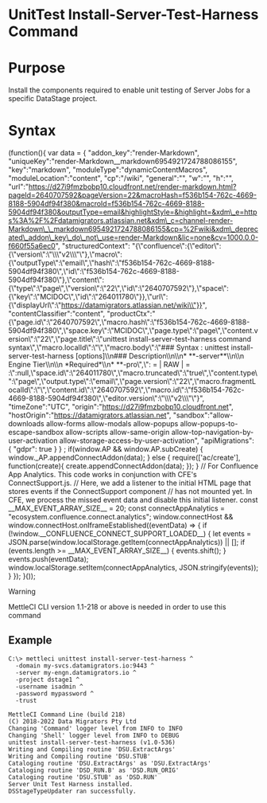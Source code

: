 # UnitTest Install-Server-Test-Harness Command

# Purpose

Install the components required to enable unit testing of Server Jobs for a specific DataStage project.

# Syntax

(function(){ var data = { "addon\_key":"render-Markdown", "uniqueKey":"render-Markdown\_\_markdown6954921724788086155", "key":"markdown", "moduleType":"dynamicContentMacros", "moduleLocation":"content", "cp":"/wiki", "general":"", "w":"", "h":"", "url":"https://d27i9fmzbobp10.cloudfront.net/render-markdown.html?pageId=2640707592&pageVersion=22&macroHash=f536b154-762c-4669-8188-5904df94f380&macroId=f536b154-762c-4669-8188-5904df94f380&outputType=email&highlightStyle=&highlight=&xdm\_e=https%3A%2F%2Fdatamigrators.atlassian.net&xdm\_c=channel-render-Markdown\_\_markdown6954921724788086155&cp=%2Fwiki&xdm\_deprecated\_addon\_key\_do\_not\_use=render-Markdown&lic=none&cv=1000.0.0-f660f55a6ec0", "structuredContext": "{\\"confluence\\":{\\"editor\\":{\\"version\\":\\"\\\\\\"v2\\\\\\"\\"},\\"macro\\":{\\"outputType\\":\\"email\\",\\"hash\\":\\"f536b154-762c-4669-8188-5904df94f380\\",\\"id\\":\\"f536b154-762c-4669-8188-5904df94f380\\"},\\"content\\":{\\"type\\":\\"page\\",\\"version\\":\\"22\\",\\"id\\":\\"2640707592\\"},\\"space\\":{\\"key\\":\\"MCIDOC\\",\\"id\\":\\"264011780\\"}},\\"url\\":{\\"displayUrl\\":\\"https://datamigrators.atlassian.net/wiki\\"}}", "contentClassifier":"content", "productCtx":"{\\"page.id\\":\\"2640707592\\",\\"macro.hash\\":\\"f536b154-762c-4669-8188-5904df94f380\\",\\"space.key\\":\\"MCIDOC\\",\\"page.type\\":\\"page\\",\\"content.version\\":\\"22\\",\\"page.title\\":\\"unittest install-server-test-harness command syntax\\",\\"macro.localId\\":\\"\\",\\"macro.body\\":\\"### Syntax : unittest install-server-test-harness \[options\]\\\\n### Description\\\\n\\\\n\* \*\*-server\*\*\\\\n\\\\n Engine Tier\\\\n\\\\n \*Required\*\\\\n\* \*\*-pro\\",\\": = | RAW | = :\\":null,\\"space.id\\":\\"264011780\\",\\"macro.truncated\\":\\"true\\",\\"content.type\\":\\"page\\",\\"output.type\\":\\"email\\",\\"page.version\\":\\"22\\",\\"macro.fragmentLocalId\\":\\"\\",\\"content.id\\":\\"2640707592\\",\\"macro.id\\":\\"f536b154-762c-4669-8188-5904df94f380\\",\\"editor.version\\":\\"\\\\\\"v2\\\\\\"\\"}", "timeZone":"UTC", "origin":"https://d27i9fmzbobp10.cloudfront.net", "hostOrigin":"https://datamigrators.atlassian.net", "sandbox":"allow-downloads allow-forms allow-modals allow-popups allow-popups-to-escape-sandbox allow-scripts allow-same-origin allow-top-navigation-by-user-activation allow-storage-access-by-user-activation", "apiMigrations": { "gdpr": true } } ; if(window.AP && window.AP.subCreate) { window.\_AP.appendConnectAddon(data); } else { require(\['ac/create'\], function(create){ create.appendConnectAddon(data); }); } // For Confluence App Analytics. This code works in conjunction with CFE's ConnectSupport.js. // Here, we add a listener to the initial HTML page that stores events if the ConnectSupport component // has not mounted yet. In CFE, we process the missed event data and disable this initial listener. const \_\_MAX\_EVENT\_ARRAY\_SIZE\_\_ = 20; const connectAppAnalytics = "ecosystem.confluence.connect.analytics"; window.connectHost && window.connectHost.onIframeEstablished((eventData) => { if (!window.\_\_CONFLUENCE\_CONNECT\_SUPPORT\_LOADED\_\_) { let events = JSON.parse(window.localStorage.getItem(connectAppAnalytics)) || \[\]; if (events.length >= \_\_MAX\_EVENT\_ARRAY\_SIZE\_\_) { events.shift(); } events.push(eventData); window.localStorage.setItem(connectAppAnalytics, JSON.stringify(events)); } }); }());

> [!WARNING]
> MettleCI CLI version 1.1-218 or above is needed in order to use this command

## Example

```
C:\> mettleci unittest install-server-test-harness ^
  -domain my-svcs.datamigrators.io:9443 ^
  -server my-engn.datamigrators.io ^
  -project dstage1 ^
  -username isadmin ^
  -password mypassword ^
  -trust

MettleCI Command Line (build 218)
(C) 2018-2022 Data Migrators Pty Ltd
Changing 'Command' logger level from INFO to INFO
Changing 'Shell' logger level from INFO to DEBUG
unittest install-server-test-harness (v1.0-536)
Writing and Compiling routine 'DSU.ExtractArgs'
Writing and Compiling routine 'DSU.STUB'
Cataloging routine 'DSU.ExtractArgs' as 'DSU.ExtractArgs'
Cataloging routine 'DSD_RUN.B' as 'DSD.RUN_ORIG'
Cataloging routine 'DSU.STUB' as 'DSD.RUN'
Server Unit Test Harness installed.
DSStageTypeUpdater ran successfully.


```